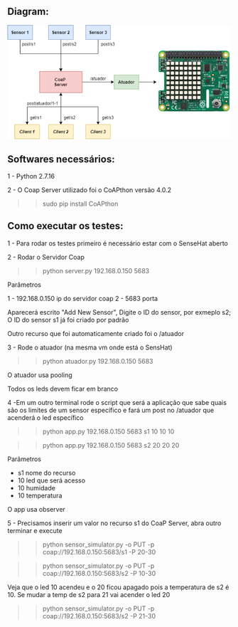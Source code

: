 Diagram:
----------------------

![Alt text](img/v.png?raw=true "Diagram")

Softwares necessários:
----------------------

1 - Python 2.7.16

2 - O Coap Server utilizado foi o CoAPthon versão 4.0.2

>> sudo pip install CoAPthon

Como executar os testes:
----------------------

1 - Para rodar os testes primeiro é necessário estar com o SenseHat aberto 

2 - Rodar o Servidor Coap

>> python server.py 192.168.0.150 5683

Parâmetros

1 - 192.168.0.150 ip do servidor coap
2 - 5683 porta

Aparecerá escrito "Add New Sensor", Digite o ID do sensor, por exmeplo s2; O ID do sensor s1 já foi criado por padrão

Outro recurso que foi automaticamente criado foi o /atuador

3 - Rode o atuador (na mesma vm onde está o SensHat)

>> python atuador.py 192.168.0.150 5683

O atuador usa pooling

Todos os leds devem ficar em branco

4 -Em um outro terminal rode o script que será a aplicação que sabe quais são os limites
de um sensor específico e fará um post no /atuador que acenderá o led específico

>> python app.py 192.168.0.150 5683 s1 10 10 10

>> python app.py 192.168.0.150 5683 s2 20 20 20

Parâmetros

- s1 nome do recurso
- 10 led que será acesso
- 10 humidade
- 10 temperatura

O app usa observer

5 - Precisamos inserir um valor no recurso s1 do CoaP Server, abra outro terminar e execute 

>> python sensor_simulator.py -o PUT -p coap://192.168.0.150:5683/s1 -P 20-30

>> python sensor_simulator.py -o PUT -p coap://192.168.0.150:5683/s2 -P 10-30

Veja que o led 10 acendeu e o 20 ficou apagado pois a temperatura de s2 é 10. Se mudar a temp de s2
para 21 vai acender o led 20

>> python sensor_simulator.py -o PUT -p coap://192.168.0.150:5683/s2 -P 21-30